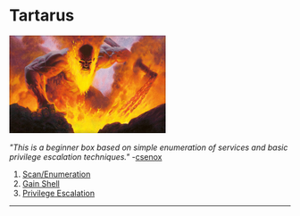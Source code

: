 # Tartarus

[<img src=".Images/tartarus.png" height="175">](https://tryhackme.com/room/tartaraus)

*"This is a beginner box based on simple enumeration of services and basic privilege escalation techniques."* -[csenox](https://tryhackme.com/p/csenox)

1. [Scan/Enumeration](#scan/enumeration)
2. [Gain Shell](#gain-shell)
3. [Privilege Escalation](#privilege-escalation)

******
